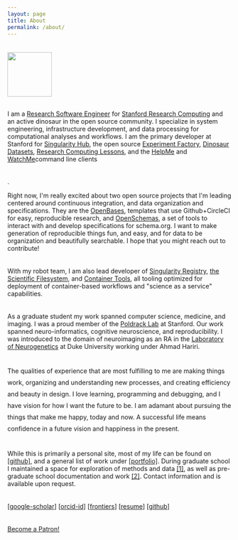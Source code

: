 ```yaml
---
layout: page
title: About
permalink: /about/
---
```


<style>
p {
  padding-bottom:20px !important;
}
</style>

<div style="margin-bottom:50px;padding-top:20px; width:100px; text-wrap:none;">
    <img src="/assets/images/avatar-highres.png" width="100px" style="float:right; margin-bottom:30px"><br>
</div>

<p style="padding-top:40px;">I am a <a href="https://profiles.stanford.edu/vanessa-sochat" target="_blank">Research Software Engineer</a> for <a href="https://srcc.stanford.edu/" target="_blank">Stanford Research Computing</a> and an active dinosaur in the open source community. I specialize in system engineering, infrastructure development, and data processing for computational analyses and workflows. I am the primary developer at Stanford for 
<a href="https://www.singularity-hub.org" target="_blank">Singularity Hub</a>, the open source <a href="https://expfactory.github.io/" target="_blank"> 
Experiment Factory</a>, <a href="https://vsoch.github.io/datasets" target="_blank"> Dinosaur Datasets</a>, 
<a href="https://vsoch.github.io/lessons" target="_blank"> Research Computing Lessons</a>, and the <a href="https://researchapps.github.io/helpme" target="_blank"> HelpMe</a>  and  <a href="https://vsoch.github.io/watchme" target="_blank"> WatchMe</a>command line clients</p>.

<p>Right now, I'm really excited about two open source projects that I'm leading centered around continuous integration, 
and data organization and specifications. They are the <a href="https://openbases.github.io/" target="_blank">OpenBases</a>,
 templates that use Github+CircleCI for easy, reproducible research, and <a href="https://openschemas.github.io/" target="_blank">OpenSchemas</a>, a set of tools to interact with and develop specifications for schema.org. I want
to make generation of reproducible things fun, and easy, and for data to be organization and beautifully searchable.
I hope that you might reach out to contribute!</p>


<p>With my robot team, I am also lead developer of <a href="https://singularityhub.github.io/sregistry" target="_blank">Singularity Registry</a>, <a href="https://sci-f.github.io" target="_blank">the Scientific Filesystem</a>, and <a href="https://singularityhub.github.io/" target="_blank"> Container Tools</a>, all tooling optimized for deployment of container-based workflows and "science as a service" capabilities.</p>

<p>As a graduate student my work spanned computer science, medicine, and imaging. I was a proud member of the <a href="http://poldracklab.stanford.edu" target="_blank">Poldrack Lab</a> at Stanford. Our work spanned neuro-informatics, cognitive neuroscience, and reproducibility. I was introduced to the domain of neuroimaging as an RA in the <a href="http://www.haririlab.com" target="_blank">Laboratory of Neurogenetics</a> at Duke University working under Ahmad Hariri.</p>

<p style="line-height:26px">The qualities of experience that are most fulfilling to me are making things work, organizing and understanding new processes, and creating efficiency and beauty in design. I love learning, programming and debugging, and I have vision for how I want the future to be. I am adamant about pursuing the things that make me happy, today and now. A successful life means confidence in a future vision and happiness in the present.</p>

<p>While this is primarily a personal site, most of my life can be found on <a href="http://www.github.com/vsoch" target="_blank">[github]</a>, and a general list of work under <a href="/work">[portfolio]</a>. During graduate school I maintained a space for exploration of methods and data <a href="http://www.vbmis.com/learn" target="_blank">[1]</a>, as well as pre-graduate school documentation and work <a href="http://www.vsoch.com/wiki" target="_blank">[2]</a>. Contact information and is available upon request.</p>

[<a href="https://scholar.google.com/citations?user=RTF50S4AAAAJ&amp;hl=en" target="_blank" class='no-after'>google-scholar</a>] [<a class='no-after' href="http://orcid.org/0000-0002-4387-3819" target="_blank">orcid-id</a>] [<a class='no-after' href="http://loop.frontiersin.org/people/188284/overview" target="_blank">frontiers</a>] [<a href="/assets/vsochat-cv.pdf" class='no-after' target="_blank">resume</a>] [<a href="https://www.github.com/vsoch" class='no-after' target="_blank">github</a>]

<a href="https://www.patreon.com/bePatron?u=11921318" data-patreon-widget-type="become-patron-button">Become a Patron!</a><script async src="https://c6.patreon.com/becomePatronButton.bundle.js"></script>
